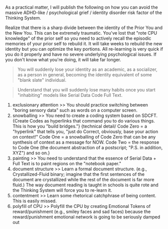As a practical matter, I will publish the following on how you can avoid the massive ADHD-like / psychological grief / identity disorder risk factor of the Thinking System.

Realize that there is a sharp divide between the identity of the Prior You and the New You. This can be extremely traumatic. You've lost that "rote CPU knowledge" of the prior self so you need to actively recall the episodic memories of your prior self to rebuild it. It will take weeks to rebuild the new identity but you can optimize the key portions. All re-learning is very quick if you do it properly and have no severe underlying psychological issues. If you don't know what you're doing, it will take far longer.

> You will suddenly lose your identity as an academic, as a socializer, as a person in general, becoming the identity equivalent of some "blank slate" individual.

> Understand that you will suddenly lose many habits once you start "inhabiting" models like Serial Data Code Full Text.

1. exclusionary attention >> You should practice switching between "boring sensory data" such as words on a computer screen.
2. snowballing >> You need to create a coding system based on SDCFT. {Create Codes as hyperlinks that command you to do various things. This is how you "build bridges."} {technical detail/ Code Zero = a "hyperlink" that tells you, "just do Correct, obviously, base your action on context!" Code One = a snowballing of Code Zero that can be any synthesis of context as a message for NOW. Code Two = the response to Code One (the document abstraction of a postscript; "P.S. in addition, XYZ") and so on.}
3. painting >> You need to understand that the essence of Serial Data + Full Text is to paint regions on the "notebook paper."
4. document structure >> Learn a formal document structure. (e.g., Crystallized-Fluid binary; imagine that the first sentences of the document are crystallized while the rest of the document is far more fluid.) The way document reading is taught in schools is quite rote and the Thinking System will force you to re-learn it.
5. contentment >> Learn some rhetorical catchphrase of being content. This is easily missed.
6. polyfill of CPU >> Polyfill the CPU by creating Emotional Tokens of reward/punishment (e.g., smiley faces and sad faces) because the reward/punishment emotional network is going to be seriously damped out
